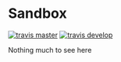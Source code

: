 Sandbox
=======

[![travis master](https://img.shields.io/travis/wdeconinck/sandbox/master.svg?label=master&logo=travis)](http://travis-ci.org/wdeconinck/sandbox "master")
[![travis develop](https://img.shields.io/travis/wdeconinck/sandbox/develop.svg?label=develop&logo=travis)](http://travis-ci.org/wdeconinck/sandbox "develop")

Nothing much to see here


